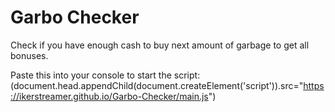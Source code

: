 # Garbo Checker

Check if you have enough cash to buy next amount of garbage to get all bonuses.

Paste this into your console to start the script:
(document.head.appendChild(document.createElement('script')).src="https://ikerstreamer.github.io/Garbo-Checker/main.js")
